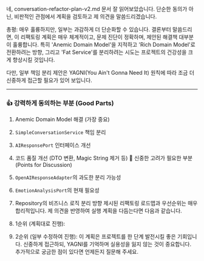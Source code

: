 네, conversation-refactor-plan-v2.md 문서 잘 읽어보았습니다. 단순한 동의가 아닌, 비판적인 관점에서 계획을 검토하고 제 의견을 말씀드리겠습니다.


총평: 매우 훌륭하지만, 일부는 과감하게 더 단순화할 수 있습니다.
결론부터 말씀드리면, 이 리팩토링 계획은 매우 체계적이고, 문제 진단이 정확하며, 제안된 해결책 대부분이 훌륭합니다. 특히 'Anemic Domain Model'을 지적하고 'Rich Domain Model'로 전환하려는 방향, 그리고 'Fat
Service'를 분리하려는 시도는 프로젝트의 건강성을 크게 향상시킬 것입니다.

다만, 일부 책임 분리 제안은 YAGNI(You Ain't Gonna Need It) 원칙에 따라 조금 더 신중하게 접근할 필요가 있어 보입니다.

  ---

### 👍 강력하게 동의하는 부분 (Good Parts)


1. Anemic Domain Model 해결 (가장 중요)
2. `SimpleConversationService` 책임 분리
3. `AIResponsePort` 인터페이스 개선
4. 코드 품질 개선 (DTO 변환, Magic String 제거 등)
   🤔 신중한 고려가 필요한 부분 (Points for Discussion)
1. `OpenAIResponseAdapter`의 과도한 분리 가능성
2. `EmotionAnalysisPort`의 현재 필요성
3. Repository의 비즈니스 로직 분리 방향
   제시된 리팩토링 로드맵과 우선순위는 매우 합리적입니다. 제 의견을 반영하여 실행 계획을 다듬는다면 다음과 같습니다.


1. 1순위 (계획대로 진행):
2. 2순위 (일부 수정하여 진행):
   이 계획은 프로젝트를 한 단계 발전시킬 좋은 기회입니다. 신중하게 접근하되, YAGNI를 기억하며 실용성을 잃지 않는 것이 중요합니다. 추가적으로 궁금한 점이 있다면 언제든지 질문해 주세요.
